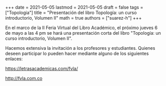 +++
date      = 2021-05-05
lastmod   = 2021-05-05
draft     = false
tags      = ["Topologia"]
title     = "Presentación del libro Topología: un curso introductorio, Volumen II"
math      = true
authors   = ["suarez-h"]
+++

En el marco de la II Feria Virtual del Libro Académico, el próximo jueves 6 de mayo a las 4 pm se hará una presentación corta del libro "Topología: un curso introductorio, Volumen II".

Hacemos extensiva la invitación a los profesores y estudiantes. Quienes deseen participar lo pueden hacer mediante alguno de los siguientes enlaces:

https://letrasacademicas.com/fvla/

http://fvla.com.co

